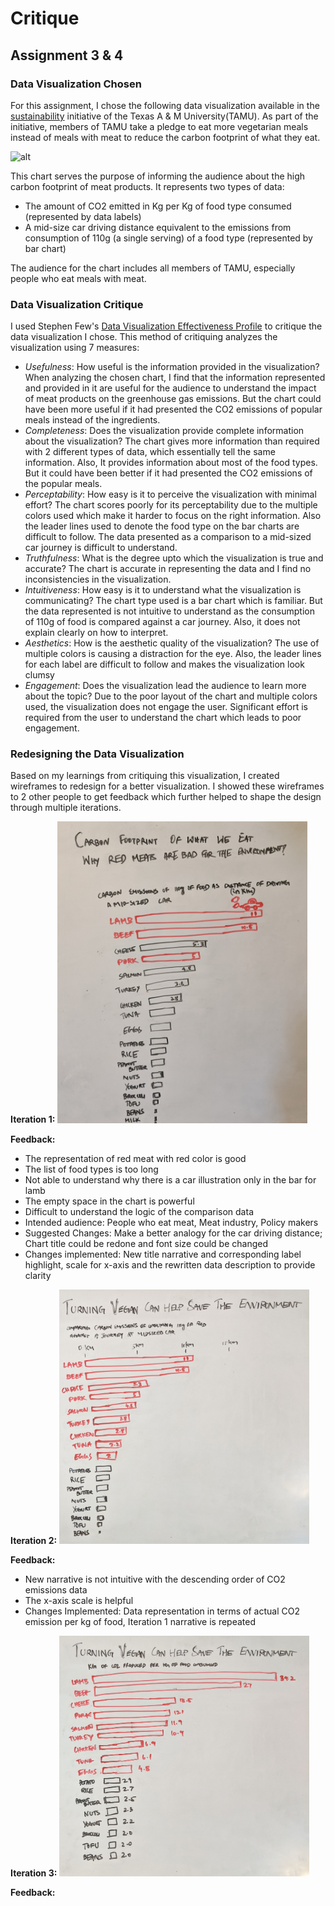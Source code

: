 # Critique

## Assignment 3 & 4

### Data Visualization Chosen
For this assignment, I chose the following data visualization available in the [sustainability](http://sustainability.tamu.edu/why-4-d.aspx) initiative of the Texas A & M University(TAMU). As part of the initiative, members of TAMU take a pledge to eat more vegetarian meals instead of meals with meat to reduce the carbon footprint of what they eat.

![alt](http://sustainability.tamu.edu/Data/Sites/1/GalleryImages/EditorUploadImages/PledgeImages/4d.jpg)

This chart serves the purpose of informing the audience about the high carbon footprint of meat products. It represents two types of data:
- The amount of CO2 emitted in Kg per Kg of food type consumed (represented by data labels)
- A mid-size car driving distance equivalent to the emissions from consumption of 110g (a single serving) of a food type (represented by bar chart)

The audience for the chart includes all members of TAMU, especially people who eat meals with meat. 

### Data Visualization Critique
I used Stephen Few's [Data Visualization Effectiveness Profile](http://www.perceptualedge.com/articles/visual_business_intelligence/data_visualization_effectiveness_profile.pdf) to critique the data visualization I chose. This method of critiquing analyzes the visualization using 7 measures:
- _Usefulness_: How useful is the information provided in the visualization?
      When analyzing the chosen chart, I find that the information represented and provided in it are useful for the audience to understand the impact of meat products on the greenhouse gas emissions. But the chart could have been more useful if it had presented the CO2 emissions of popular meals instead of the ingredients.
- _Completeness_: Does the visualization provide complete information about the visualization?
      The chart gives more information than required with 2 different types of data, which essentially tell the same information. Also, It provides information about most of the food types. But it could have been better if it had presented the CO2 emissions of the popular meals.
- _Perceptability_: How easy is it to perceive the visualization with minimal effort?
      The chart scores poorly for its perceptability due to the multiple colors used which make it harder to focus on the right information. Also the leader lines used to denote the food type on the bar charts are difficult to follow. The data presented as a comparison to a mid-sized car journey is difficult to understand.
- _Truthfulness_: What is the degree upto which the visualization is true and accurate?
      The chart is accurate in representing the data and I find no inconsistencies in the visualization.
- _Intuitiveness_: How easy is it to understand what the visualization is communicating?
      The chart type used is a bar chart which is familiar. But the data represented is not intuitive to understand as the consumption of 110g of food is compared against a car journey. Also, it does not explain clearly on how to interpret.
- _Aesthetics_: How is the aesthetic quality of the visualization?
      The use of multiple colors is causing a distraction for the eye. Also, the leader lines for each label are difficult to follow and makes the visualization look clumsy
- _Engagement_: Does the visualization lead the audience to learn more about the topic?
      Due to the poor layout of the chart and multiple colors used, the visualization does not engage the user. Significant effort is required from the user to understand the chart which leads to poor engagement.
      
### Redesigning the Data Visualization
Based on my learnings from critiquing this visualization, I created wireframes to redesign for a better visualization. I showed these wireframes to 2 other people to get feedback which further helped to shape the design through multiple iterations.

**Iteration 1:**
<img src="https://github.com/shreyassridar94/sridar-portfolio/blob/master/Critique/Images/1.jpg" width="400">

__Feedback:__
- The representation of red meat with red color is good
- The list of food types is too long
- Not able to understand why there is a car illustration only in the bar for lamb
- The empty space in the chart is powerful
- Difficult to understand the logic of the comparison data
- Intended audience: People who eat meat, Meat industry, Policy makers
- Suggested Changes: Make a better analogy for the car driving distance; Chart title could be redone and font size could be changed
- Changes implemented: New title narrative and corresponding label highlight, scale for x-axis and the rewritten data description to provide clarity

**Iteration 2:**
<img src="https://github.com/shreyassridar94/sridar-portfolio/blob/master/Critique/Images/2.jpg" width="400">

__Feedback:__
- New narrative is not intuitive with the descending order of CO2 emissions data
- The x-axis scale is helpful
- Changes Implemented: Data representation in terms of actual CO2 emission per kg of food, Iteration 1 narrative is repeated

**Iteration 3:**
<img src="https://github.com/shreyassridar94/sridar-portfolio/blob/master/Critique/Images/3.jpg" width="400">

__Feedback:__

